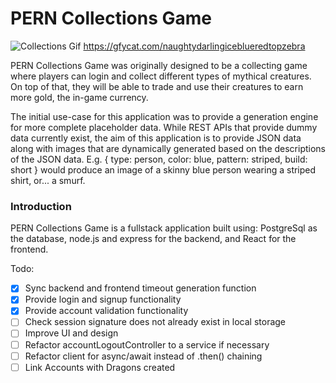 # PERN Collections Game

![Collections Gif](https://thumbs.gfycat.com/NaughtyDarlingIceblueredtopzebra-size_restricted.gif)
https://gfycat.com/naughtydarlingiceblueredtopzebra

PERN Collections Game was originally designed to be a collecting game where players can login and collect different types of mythical creatures. On top of that, they will be able to trade and use their creatures to earn more gold, the in-game currency.

The initial use-case for this application was to provide a generation engine for more complete placeholder data. While REST APIs that provide dummy data currently exist, the aim of this application is to provide JSON data along with images that are dynamically generated based on the descriptions of the JSON data. E.g. { type: person, color: blue, pattern: striped, build: short } would produce an image of a skinny blue person wearing a striped shirt, or... a smurf.

### Introduction

PERN Collections Game is a fullstack application built using: PostgreSql as the database, node.js and express for the backend, and React for the frontend.

Todo:

- [x] Sync backend and frontend timeout generation function
- [x] Provide login and signup functionality
- [x] Provide account validation functionality
- [ ] Check session signature does not already exist in local storage
- [ ] Improve UI and design
- [ ] Refactor accountLogoutController to a service if necessary
- [ ] Refactor client for async/await instead of .then() chaining
- [ ] Link Accounts with Dragons created
